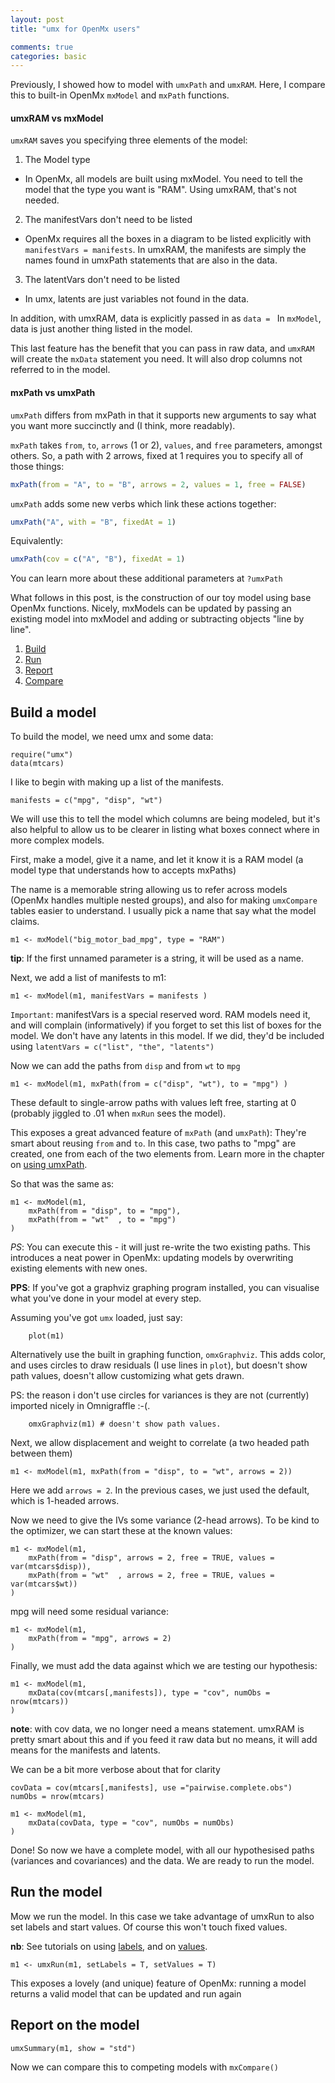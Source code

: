 ```yaml
---
layout: post
title: "umx for OpenMx users"

comments: true
categories: basic
---
```


Previously, I showed how to model with `umxPath` and `umxRAM`. Here, I compare this to built-in OpenMx `mxModel` and `mxPath` functions.

#### umxRAM vs mxModel

`umxRAM` saves you specifying three elements of the model:

1. The Model type
 * In OpenMx, all models are built using mxModel. You need to tell the model that the type you want is "RAM". Using umxRAM, that's not needed.
2. The manifestVars don't need to be listed
 * OpenMx requires all the boxes in a diagram to be listed explicitly with `manifestVars = manifests`. In umxRAM, the manifests are simply the names found in umxPath statements that are also in the data.
3. The latentVars don't need to be listed
 * In umx, latents are just variables not found in the data.

In addition, with umxRAM, data is explicitly passed in as `data = ` In `mxModel`, data is just another thing listed in the model.

This last feature has the benefit that you can pass in raw data, and `umxRAM` will create the `mxData` statement you need. It will also drop columns not referred to in the model.

#### mxPath vs umxPath

`umxPath` differs from mxPath in that it supports new arguments to say what you want more succinctly and (I think, more readably).

`mxPath` takes `from`, `to`, `arrows` (1 or 2), `values`, and `free` parameters, amongst others. So, a path with 2 arrows, fixed at 1 requires you to specify all of those things:

```r
mxPath(from = "A", to = "B", arrows = 2, values = 1, free = FALSE)
```

`umxPath` adds some new verbs which link these actions together:

```r
umxPath("A", with = "B", fixedAt = 1)
```

Equivalently:

```r
umxPath(cov = c("A", "B"), fixedAt = 1)
```

You can learn more about these additional parameters at `?umxPath`

What follows in this post, is the construction of our toy model using base OpenMx functions. Nicely, mxModels can be updated by passing an existing model into mxModel and adding or subtracting objects "line by line".

1. [Build](#build)
2. [Run](#run)
3. [Report](#report)
4. [Compare](#compare)

<a name="build"></a>
## Build a model

To build the model, we need umx and some data:

``` splus
require("umx")
data(mtcars)
```

I like to begin with making up a list of the manifests.

``` splus
manifests = c("mpg", "disp", "wt")
```

We will use this to tell the model which columns are being modeled, but it's also helpful to allow us to be clearer in listing what boxes connect where in more complex models.

First, make a model, give it a name, and let it know it is a RAM model (a model type that understands how to accepts mxPaths)

The name is a memorable string allowing us to refer across models (OpenMx handles multiple nested groups), and also for making `umxCompare` tables easier to understand. I usually pick a name that say what the model claims.

``` splus
m1 <- mxModel("big_motor_bad_mpg", type = "RAM")
```

**tip**: If the first unnamed parameter is a string, it will be used as a name.

Next, we add a list of manifests to m1:

``` splus
m1 <- mxModel(m1, manifestVars = manifests )
```

`Important`: manifestVars is a special reserved word. RAM models need it, and will complain (informatively) if you forget to set this list of boxes for the model.
We don't have any latents in this model. If we did, they'd be included using `latentVars = c("list", "the", "latents")`

Now we can add the paths from `disp` and from `wt` to `mpg`

``` splus
m1 <- mxModel(m1, mxPath(from = c("disp", "wt"), to = "mpg") )
```

These default to single-arrow paths with values left free, starting at 0 (probably jiggled to .01 when `mxRun` sees the model).

This exposes a great advanced feature of `mxPath` (and `umxPath`): They're smart about reusing `from` and `to`. In this case, two paths to "mpg" are created, one from each of the two elements from. Learn more in the chapter on [using umxPath](http://tbates.github.io/ram/path/2020/09/20/Power-of-the-(mx)-Path.html).

So that was the same as:

``` splus
m1 <- mxModel(m1,
	mxPath(from = "disp", to = "mpg"),
	mxPath(from = "wt"  , to = "mpg")
)
```

*PS*: You can execute this - it will just re-write the two existing paths. This introduces a neat power in OpenMx: updating models by overwriting existing elements with new ones.

**PPS**: If you've got a graphviz graphing program installed, you can visualise what you've done in your model at every step.

Assuming you've got `umx` loaded, just say:

``` splus
	plot(m1)
```

Alternatively use the built in graphing function, `omxGraphviz`. This adds color, and uses circles to draw residuals (I use lines in `plot`), but doesn't show path values, doesn't allow customizing what gets drawn.

PS: the reason i don't use circles for variances is they are not (currently) imported nicely in Omnigraffle :-(.

``` splus
	omxGraphviz(m1) # doesn't show path values.
```

Next, we allow displacement and weight to correlate (a two headed path between them)

``` splus
m1 <- mxModel(m1, mxPath(from = "disp", to = "wt", arrows = 2))
```

Here we add `arrows = 2`. In the previous cases, we just used the default, which is 1-headed arrows.

Now we need to give the IVs some variance (2-head arrows). To be kind to the optimizer, we can start these at the known values:

``` splus
m1 <- mxModel(m1,
	mxPath(from = "disp", arrows = 2, free = TRUE, values = var(mtcars$disp)),
	mxPath(from = "wt"  , arrows = 2, free = TRUE, values = var(mtcars$wt))
)
```

mpg will need some residual variance:

``` splus
m1 <- mxModel(m1,
	mxPath(from = "mpg", arrows = 2)
)
```

Finally, we must add the data against which we are testing our hypothesis:

``` splus
m1 <- mxModel(m1,
	mxData(cov(mtcars[,manifests]), type = "cov", numObs = nrow(mtcars))
)
```
**note**: with cov data, we no longer need a means statement. umxRAM is pretty smart about this and if you feed it raw data but no means, it will add means for the manifests and latents.

We can be a bit more verbose about that for clarity

``` splus
covData = cov(mtcars[,manifests], use ="pairwise.complete.obs")
numObs = nrow(mtcars)

m1 <- mxModel(m1,
	mxData(covData, type = "cov", numObs = numObs)
)
```
Done! So now we have a complete model, with all our hypothesised paths (variances and covariances) and the data. We are ready to run the model.

<a name="run"></a>
## Run the model

Mow we run the model. In this case we take advantage of umxRun to also set labels and start values. Of course this won't touch fixed values.

**nb**: See tutorials on using [labels](http://tbates.github.io/models/tutorial/2020/10/03/How-labels-work.html), and on [values](http://tbates.github.io/models/tutorial/2020/10/04/Values-matter.html).

``` splus
m1 <- umxRun(m1, setLabels = T, setValues = T)
```

This exposes a lovely (and unique) feature of OpenMx: running a model returns a valid model that can be updated and run again 
<!-- TODO  sidebar -->

<a name="report"></a>
## Report on the model

``` splus
umxSummary(m1, show = "std")
```
Now we can compare this to competing models with `mxCompare()`